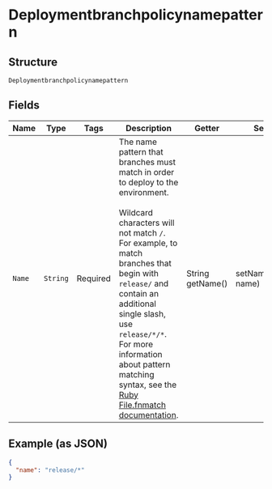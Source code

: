 
# Deploymentbranchpolicynamepattern

## Structure

`Deploymentbranchpolicynamepattern`

## Fields

| Name | Type | Tags | Description | Getter | Setter |
|  --- | --- | --- | --- | --- | --- |
| `Name` | `String` | Required | The name pattern that branches must match in order to deploy to the environment.<br><br>Wildcard characters will not match `/`. For example, to match branches that begin with `release/` and contain an additional single slash, use `release/*/*`.<br>For more information about pattern matching syntax, see the [Ruby File.fnmatch documentation](https://ruby-doc.org/core-2.5.1/File.html#method-c-fnmatch). | String getName() | setName(String name) |

## Example (as JSON)

```json
{
  "name": "release/*"
}
```

